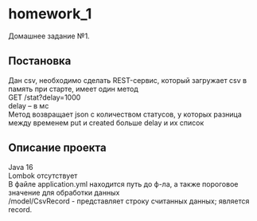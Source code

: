 # homework_1

Домашнее задание №1.<br>

## Постановка
Дан csv, необходимо сделать REST-сервис, который загружает csv в память при старте, имеет один метод <br>
GET /stat?delay=1000 <br>
delay – в мс <br>
Метод возвращает json с количеством статусов, у которых разница между временем put и created больше delay и их список<br>

## Описание проекта
Java 16<br>
Lombok отсутствует<br>
В файле application.yml находится путь до ф-ла, а также пороговое значение для обработки данных<br>
/model/CsvRecord - представляет строку считанных данных; является record.

